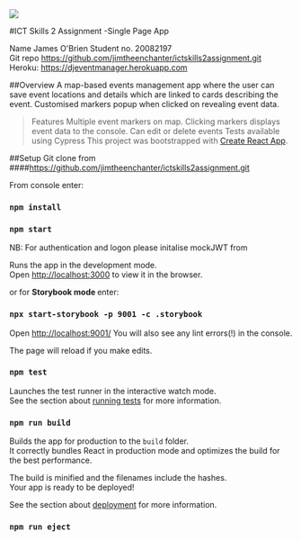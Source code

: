 <img src="https://res.cloudinary.com/jimtheenchanter/image/upload/v1564740843/happycouple1.jpg">

#ICT Skills 2 Assignment  -Single Page App

Name        James O'Brien
Student no. 20082197    
Git repo    https://github.com/jimtheenchanter/ictskills2assignment.git
Heroku:     https://djeventmanager.herokuapp.com


##Overview
A map-based events management app where the user can save event locations and details
 which are linked to cards describing the event. Customised markers popup
 when clicked on revealing event data.

 
 > Features
    Multiple event markers on map. 
    Clicking markers displays event data to the console.
    Can edit or delete events
    Tests available using Cypress
This project was bootstrapped with [Create React App](https://github.com/facebook/create-react-app).

##Setup
Git clone from 
####https://github.com/jimtheenchanter/ictskills2assignment.git

From console enter:
### `npm install`
### `npm start`

NB: For authentication and logon please initalise mockJWT from


Runs the app in the development mode.<br>
Open [http://localhost:3000](http://localhost:3000) to view it in the browser.

or for <strong>Storybook mode </strong> enter:
### `npx start-storybook -p 9001 -c .storybook`
Open [http://localhost:9001/](http://localhost:9001)
You will also see any lint errors(!) in the console.


The page will reload if you make edits.<br>
### `npm test`

Launches the test runner in the interactive watch mode.<br>
See the section about [running tests](https://facebook.github.io/create-react-app/docs/running-tests) for more information.

### `npm run build`

Builds the app for production to the `build` folder.<br>
It correctly bundles React in production mode and optimizes the build for the best performance.

The build is minified and the filenames include the hashes.<br>
Your app is ready to be deployed!

See the section about [deployment](https://facebook.github.io/create-react-app/docs/deployment) for more information.

### `npm run eject`


